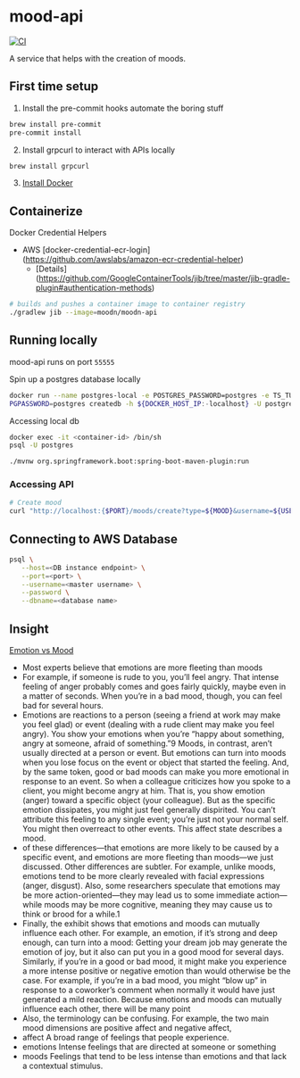 # mood-api

[![CI](https://github.com/haminoum/moodn-api/actions/workflows/gradle.yml/badge.svg)](https://github.com/haminoum/moodn-api/actions/workflows/gradle.yml)

A service that helps with the creation of moods.

## First time setup

1. Install the pre-commit hooks automate the boring stuff

```bash
brew install pre-commit
pre-commit install
```

2. Install grpcurl to interact with APIs locally

```bash
brew install grpcurl
```

3. [Install Docker](https://docs.docker.com/desktop/mac/install/)

## Containerize

Docker Credential Helpers

- AWS [docker-credential-ecr-login] (https://github.com/awslabs/amazon-ecr-credential-helper)
    - [Details] (https://github.com/GoogleContainerTools/jib/tree/master/jib-gradle-plugin#authentication-methods)

````bash
# builds and pushes a container image to container registry
./gradlew jib --image=moodn/moodn-api
````

## Running locally

mood-api runs on port `55555`

Spin up a postgres database locally

```bash
docker run --name postgres-local -e POSTGRES_PASSWORD=postgres -e TS_TUNE_MAX_CONNS=100 -d -p 5432:5432 timescale/timescaledb:latest-pg11
PGPASSWORD=postgres createdb -h ${DOCKER_HOST_IP:-localhost} -U postgres moodn-api-db
```

Accessing local db

```bash
docker exec -it <container-id> /bin/sh
psql -U postgres
```

```bash
./mvnw org.springframework.boot:spring-boot-maven-plugin:run
```

### Accessing API

```bash
# Create mood
curl "http://localhost:{$PORT}/moods/create?type=${MOOD}&username=${USER}" -XPOST
```
## Connecting to AWS Database
````bash
psql \
   --host=<DB instance endpoint> \
   --port=<port> \
   --username=<master username> \
   --password \
   --dbname=<database name>
````


## Insight

[Emotion vs Mood](https://www.iihs.edu.lk/pluginfile.php/18502/mod_resource/content/1/emotions.pdf)

- Most experts believe that emotions are more fleeting than moods
- For
  example, if someone is rude to you, you’ll feel angry. That intense feeling of
  anger probably comes and goes fairly quickly, maybe even in a matter of seconds. When you’re in a bad mood, though,
  you can feel bad for several hours.
- Emotions are reactions to a person (seeing a friend at work may make you feel
  glad) or event (dealing with a rude client may make you feel angry). You show
  your emotions when you’re “happy about something, angry at someone, afraid of
  something.”9 Moods, in contrast, aren’t usually directed at a person or event. But
  emotions can turn into moods when you lose focus on the event or object that
  started the feeling. And, by the same token, good or bad moods can make you
  more emotional in response to an event. So when a colleague criticizes how you
  spoke to a client, you might become angry at him. That is, you show emotion
  (anger) toward a specific object (your colleague). But as the specific emotion dissipates, you might just feel
  generally dispirited. You can’t attribute this feeling to
  any single event; you’re just not your normal self. You might then overreact to
  other events. This affect state describes a mood.
- of these differences—that emotions are more likely to be caused by a specific
  event, and emotions are more fleeting than moods—we just discussed. Other
  differences are subtler. For example, unlike moods, emotions tend to be more
  clearly revealed with facial expressions (anger, disgust). Also, some researchers
  speculate that emotions may be more action-oriented—they may lead us to
  some immediate action—while moods may be more cognitive, meaning they
  may cause us to think or brood for a while.1
- Finally, the exhibit shows that emotions and moods can mutually influence
  each other. For example, an emotion, if it’s strong and deep enough, can turn
  into a mood: Getting your dream job may generate the emotion of joy, but it
  also can put you in a good mood for several days. Similarly, if you’re in a good
  or bad mood, it might make you experience a more intense positive or negative
  emotion than would otherwise be the case. For example, if you’re in a bad
  mood, you might “blow up” in response to a coworker’s comment when normally it would have just generated a mild
  reaction. Because emotions and
  moods can mutually influence each other, there will be many point
- Also, the terminology can be confusing. For example, the two main mood
  dimensions are positive affect and negative affect,
- affect A broad range of feelings that
  people experience.
- emotions Intense feelings that are
  directed at someone or something
- moods Feelings that tend to be less
  intense than emotions and that lack a
  contextual stimulus.
